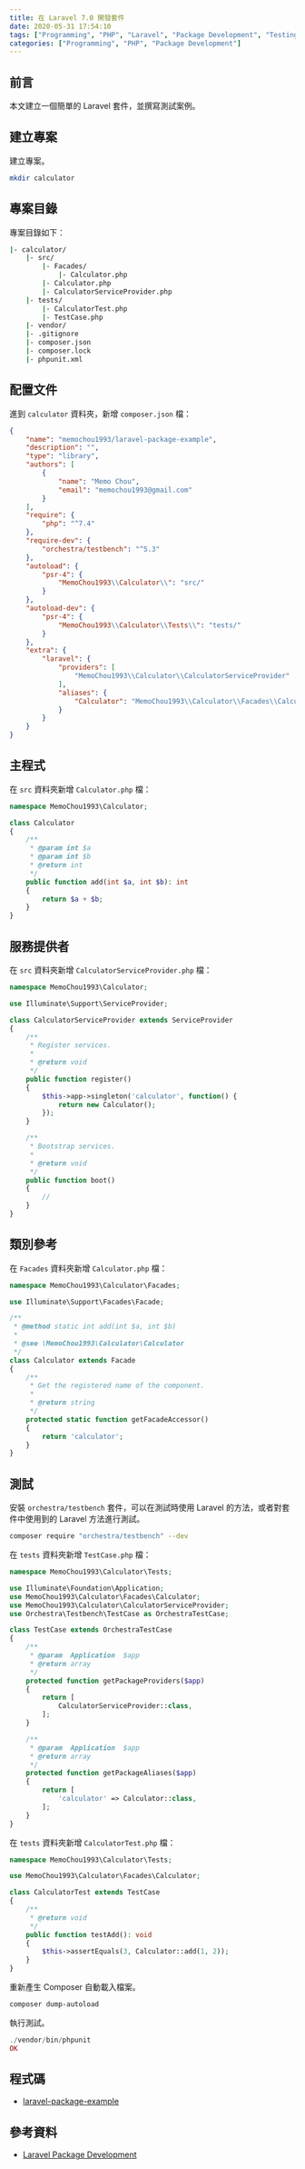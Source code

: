 ```yaml
---
title: 在 Laravel 7.0 開發套件
date: 2020-05-31 17:54:10
tags: ["Programming", "PHP", "Laravel", "Package Development", "Testing", "PHPUnit"]
categories: ["Programming", "PHP", "Package Development"]
---
```


## 前言

本文建立一個簡單的 Laravel 套件，並撰寫測試案例。

## 建立專案

建立專案。

```bash
mkdir calculator
```

## 專案目錄

專案目錄如下：

```bash
|- calculator/
    |- src/
        |- Facades/
            |- Calculator.php
        |- Calculator.php
        |- CalculatorServiceProvider.php
    |- tests/
        |- CalculatorTest.php
        |- TestCase.php
    |- vendor/
    |- .gitignore
    |- composer.json
    |- composer.lock
    |- phpunit.xml
```

## 配置文件

進到 `calculator` 資料夾，新增 `composer.json` 檔：

```json
{
    "name": "memochou1993/laravel-package-example",
    "description": "",
    "type": "library",
    "authors": [
        {
            "name": "Memo Chou",
            "email": "memochou1993@gmail.com"
        }
    ],
    "require": {
        "php": "^7.4"
    },
    "require-dev": {
        "orchestra/testbench": "^5.3"
    },
    "autoload": {
        "psr-4": {
            "MemoChou1993\\Calculator\\": "src/"
        }
    },
    "autoload-dev": {
        "psr-4": {
            "MemoChou1993\\Calculator\\Tests\\": "tests/"
        }
    },
    "extra": {
        "laravel": {
            "providers": [
                "MemoChou1993\\Calculator\\CalculatorServiceProvider"
            ],
            "aliases": {
                "Calculator": "MemoChou1993\\Calculator\\Facades\\Calculator"
            }
        }
    }
}
```

## 主程式

在 `src` 資料夾新增 `Calculator.php` 檔：

```php
namespace MemoChou1993\Calculator;

class Calculator
{
    /**
     * @param int $a
     * @param int $b
     * @return int
     */
    public function add(int $a, int $b): int
    {
        return $a + $b;
    }
}
```

## 服務提供者

在 `src` 資料夾新增 `CalculatorServiceProvider.php` 檔：

```php
namespace MemoChou1993\Calculator;

use Illuminate\Support\ServiceProvider;

class CalculatorServiceProvider extends ServiceProvider
{
    /**
     * Register services.
     *
     * @return void
     */
    public function register()
    {
        $this->app->singleton('calculator', function() {
            return new Calculator();
        });
    }

    /**
     * Bootstrap services.
     *
     * @return void
     */
    public function boot()
    {
        //
    }
}
```

## 類別參考

在 `Facades` 資料夾新增 `Calculator.php` 檔：

```php
namespace MemoChou1993\Calculator\Facades;

use Illuminate\Support\Facades\Facade;

/**
 * @method static int add(int $a, int $b)
 *
 * @see \MemoChou1993\Calculator\Calculator
 */
class Calculator extends Facade
{
    /**
     * Get the registered name of the component.
     *
     * @return string
     */
    protected static function getFacadeAccessor()
    {
        return 'calculator';
    }
}
```

## 測試

安裝 `orchestra/testbench` 套件，可以在測試時使用 Laravel 的方法，或者對套件中使用到的 Laravel 方法進行測試。

```bash
composer require "orchestra/testbench" --dev
```

在 `tests` 資料夾新增 `TestCase.php` 檔：

```php
namespace MemoChou1993\Calculator\Tests;

use Illuminate\Foundation\Application;
use MemoChou1993\Calculator\Facades\Calculator;
use MemoChou1993\Calculator\CalculatorServiceProvider;
use Orchestra\Testbench\TestCase as OrchestraTestCase;

class TestCase extends OrchestraTestCase
{
    /**
     * @param  Application  $app
     * @return array
     */
    protected function getPackageProviders($app)
    {
        return [
            CalculatorServiceProvider::class,
        ];
    }

    /**
     * @param  Application  $app
     * @return array
     */
    protected function getPackageAliases($app)
    {
        return [
            'calculator' => Calculator::class,
        ];
    }
}
```

在 `tests` 資料夾新增 `CalculatorTest.php` 檔：

```php
namespace MemoChou1993\Calculator\Tests;

use MemoChou1993\Calculator\Facades\Calculator;

class CalculatorTest extends TestCase
{
    /**
     * @return void
     */
    public function testAdd(): void
    {
        $this->assertEquals(3, Calculator::add(1, 2));
    }
}
```

重新產生 Composer 自動載入檔案。

```bash
composer dump-autoload
```

執行測試。

```php
./vendor/bin/phpunit
OK
```

## 程式碼

- [laravel-package-example](https://github.com/memochou1993/laravel-package-example)

## 參考資料

- [Laravel Package Development](https://laravel.com/docs/master/packages)
